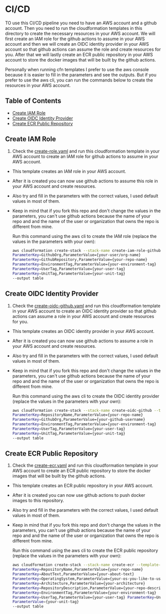 # CI/CD

TO use this CI/CD pipeline you need to have an AWS account and a github account. Then you need to run the cloudformation templates in this directory to create the necessary resources in your AWS account. We will first create an IAM role for the github actions to assume in your AWS account and then we will create an OIDC identity provider in your AWS account so that github actions can assume the role and create resources for you. After that we will lastly create an ECR public repository in your AWS account to store the docker images that will be built by the github actions.

Personally when running cfn templates I prefer to use the aws console because it is easier to fill in the parameters and see the outputs. But if you prefer to use the aws cli, you can run the commands below to create the resources in your AWS account.

## Table of Contents

- [Create IAM Role](#create-iam-role)
- [Create OIDC Identity Provider](#create-oidc-identity-provider)
- [Create ECR Public Repository](#create-ecr-public-repository)

## Create IAM Role

1. Check the [create-role.yaml](create-role.yaml) and run this cloudformation template in your AWS account to create an IAM role for github actions to assume in your AWS account.

- This template creates an IAM role in your AWS account.
- After it is created you can now use github actions to assume this role in your AWS account and create resources.
- Also try and fill in the parameters with the correct values, I used default values in most of them.
- Keep in mind that if you fork this repo and don't change the values in the parameters, you can't use github actions because the name of your repo and and the name of the user or organization that owns the repo is different from mine.
  
    Run this command using the aws cli to create the IAM role (replace the values in the parameters with your own):

    ```bash
    aws cloudformation create-stack --stack-name create-iam-role-github --template-body file://create-role.yaml --parameters
    ParameterKey=GithubOrg,ParameterValue={your-user/org-name} 
    ParameterKey=GithubRepository,ParameterValue={your-repo-name} 
    ParameterKey=EnvironmentTag,ParameterValue={your-environment-tag} 
    ParameterKey=UserTag,ParameterValue={your-user-tag}
    ParameterKey=UnitTag,ParameterValue={your-unit-tag}
    --output table
    ```

## Create OIDC Identity Provider

1. Check the [create-oidc-github.yaml](create-oidc-github.yaml) and run this cloudformation template in your AWS account to create an OIDC identity provider so that github actions can assume a role in your AWS account and create resources for you.

- This template creates an OIDC identity provider in your AWS account.
- After it is created you can now use github actions to assume a role in your AWS account and create resources.
- Also try and fill in the parameters with the correct values, I used default values in most of them.
- Keep in mind that if you fork this repo and don't change the values in the parameters, you can't use github actions because the name of your repo and and the name of the user or organization that owns the repo is different from mine.
  
    Run this command using the aws cli to create the OIDC identity provider (replace the values in the parameters with your own):

    ```bash
    aws cloudformation create-stack --stack-name create-oidc-github --template-body file://create-oidc-github.yaml --parameters 
    ParameterKey=RepositoryName,ParameterValue={your-repo-name} 
    ParameterKey=GithubOrg,ParameterValue={your-github-username}
    ParameterKey=EnvironmentTag,ParameterValue={your-environment-tag} 
    ParameterKey=UserTag,ParameterValue={your-user-tag}
    ParameterKey=UnitTag,ParameterValue={your-unit-tag}
    --output table
    ```

## Create ECR Public Repository

1. Check the [create-ecr.yaml](create-ecr.yaml) and run this cloudformation template in your AWS account to create an ECR public repository to store the docker images that will be built by the github actions.

- This template creates an ECR public repository in your AWS account.
- After it is created you can now use github actions to push docker images to this repository.
- Also try and fill in the parameters with the correct values, I used default values in most of them.
- Keep in mind that if you fork this repo and don't change the values in the parameters, you can't use github actions because the name of your repo and and the name of the user or organization that owns the repo is different from mine.
  
    Run this command using the aws cli to create the ECR public repository (replace the values in the parameters with your own):

    ```bash
    aws cloudformation create-stack --stack-name create-ecr --template-body file://create-ecr.yaml --parameters
    ParameterKey=RepositoryName,ParameterValue={your-repo-name} 
    ParameterKey=AboutText,ParameterValue={your-about-text} 
    ParameterKey=OperatingSystem,ParameterValue={your-os-you-like-to-use} 
    ParameterKey=Architecture,ParameterValue={your-architecture} 
    ParameterKey=RepositoryDescription,ParameterValue={your-repo-description}
    ParameterKey=EnvironmentTag,ParameterValue={your-environment-tag} 
    ParameterKey=UserTag,ParameterValue={your-user-tag} ParameterKey=UnitTag,
    ParameterValue={your-unit-tag}
    --output table
    ```
